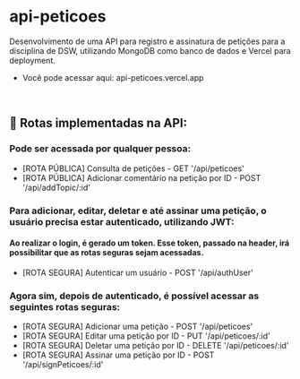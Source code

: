 # api-peticoes
Desenvolvimento de uma API para registro e assinatura de petições para a disciplina de DSW, utilizando MongoDB como banco de dados e Vercel para deployment.
* Você pode acessar aqui: api-peticoes.vercel.app

<br>

## 🚨 Rotas implementadas na API:

### Pode ser acessada por qualquer pessoa:
  * [ROTA PÚBLICA] Consulta de petições - GET '/api/peticoes'
  * [ROTA PÚBLICA] Adicionar comentário na petição por ID - POST '/api/addTopic/:id'
  
### Para adicionar, editar, deletar e até assinar uma petição, o usuário precisa estar autenticado, utilizando JWT:
#### Ao realizar o login, é gerado um token. Esse token, passado na header, irá possibilitar que as rotas seguras sejam acessadas.
  * [ROTA SEGURA] Autenticar um usuário - POST '/api/authUser'
  
  
 ### Agora sim, depois de autenticado, é possível acessar as seguintes rotas seguras:  
  * [ROTA SEGURA] Adicionar uma petição - POST '/api/peticoes'
  * [ROTA SEGURA] Editar uma petição por ID - PUT '/api/peticoes/:id'
  * [ROTA SEGURA] Deletar uma petição por ID - DELETE '/api/peticoes/:id'
  * [ROTA SEGURA] Assinar uma petição por ID - POST '/api/signPeticoes/:id'
